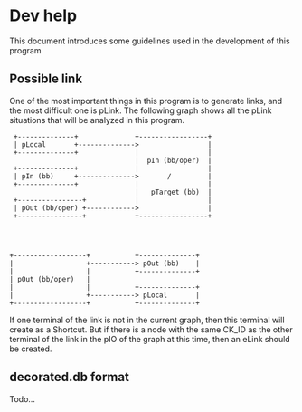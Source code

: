 # Dev help

This document introduces some guidelines used in the development of this program

## Possible link

One of the most important things in this program is to generate links, and the most difficult one is pLink. The following graph shows all the pLink situations that will be analyzed in this program.

```
 +--------------+              +-----------------+
 | pLocal       +-------------->                 |
 +--------------+              |                 |
                               |  pIn (bb/oper)  |
 +--------------+              |                 |
 | pIn (bb)     +-------------->       /         |
 +--------------+              |                 |
                               |   pTarget (bb)  |
 +----------------+            |                 |
 | pOut (bb/oper) +------------>                 |
 +----------------+            +-----------------+




+------------------+           +--------------+
|                  +-----------> pOut (bb)    |
|                  |           +--------------+
| pOut (bb/oper)   |
|                  |           +--------------+
|                  +-----------> pLocal       |
+------------------+           +--------------+

```

If one terminal of the link is not in the current graph, then this terminal will create as a Shortcut. But if there is a node with the same CK_ID as the other terminal of the link in the pIO of the graph at this time, then an eLink should be created.

## decorated.db format

Todo...